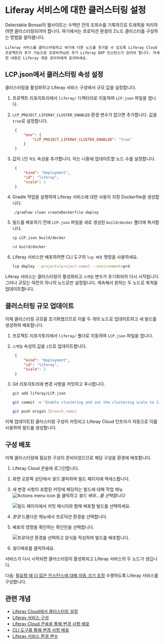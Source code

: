 # Liferay 서비스에 대한 클러스터링 설정

Delectable Bonsai의 웹사이트는 수백만 건의 조회수를 기록하므로 트래픽을 처리하려면 클러스터링되어야 합니다. 여기에서는 프로덕션 환경의 2노드 클러스터를 구성하는 방법을 알아봅니다.

```{important}
Liferay 서비스를 클러스터링하고 여기에 다른 노드를 추가할 수 있도록 Liferay Cloud 프로젝트의 추가 기능으로 프로비저닝된 추가 Liferay DXP 인스턴스가 있어야 합니다. 자세한 내용은 Liferay 계정 관리자에게 문의하세요.
```

## LCP.json에서 클러스터링 속성 설정

클러스터링을 활성화하고 Liferay 서비스 구성에서 규모 값을 설정합니다.

1. 프로젝트 리포지토리에서 `liferay/` 디렉터리로 이동하여 `LCP.json` 파일을 엽니다.

1. `LCP_PROJECT_LIFERAY_CLUSTER_ENABLED` 환경 변수가 없으면 추가합니다. 값을 `true`로 설정합니다.

   ```json
    {
        "env": {
            "LCP_PROJECT_LIFERAY_CLUSTER_ENABLED": "true"
        }
    }
   ```

1. 값이 `1`인 `척도` 속성을 추가합니다. 이는 나중에 업데이트할 노드 수를 설정합니다.

   ```json
    {
        "kind": "Deployment",
        "id": "liferay",
        "scale": 1
    }
   ```

1. Gradle 작업을 실행하여 Liferay 서비스에 대한 사용자 지정 Dockerfile을 생성합니다.

   ```bash
   ./gradlew clean createDockerfile deploy
   ```

1. 빌드를 배포하기 전에 `LCP.json` 파일을 새로 생성된 `build/docker` 폴더에 복사합니다.

    ```bash
    cp LCP.json build/docker
    ```

    ```bash
    cd build/docker
    ```

1. Liferay 서비스만 배포하려면 CLI 도구의 `lcp 배포` 명령을 사용하세요.

    ```bash
    lcp deploy --project=[project-name] --environment=prd
    ```

Liferay 서비스는 클러스터링이 활성화되고 `스케일` 변수가 초기화되어 다시 시작됩니다. 그러나 규모는 여전히 하나의 노드로만 설정됩니다. 계속해서 원하는 두 노드로 축척을 업데이트합니다.

## 클러스터링 규모 업데이트

이제 클러스터링 규모를 초기화했으므로 이를 두 개의 노드로 업데이트하고 새 빌드를 생성하여 배포합니다.

1. 프로젝트 리포지토리에서 `liferay/` 폴더로 이동하여 `LCP.json` 파일을 엽니다.

1. `스케일` 속성의 값을 `2`으로 업데이트합니다.

   ```json
    {
        "kind": "Deployment",
        "id": "liferay",
        "scale": 2
    }
   ```

1. Git 리포지토리에 변경 사항을 커밋하고 푸시합니다.

   ```bash
   git add liferay/LCP.json
   ```

   ```bash
   git commit -m "Enable clustering and set the clustering scale to 2."
   ```

   ```bash
   git push origin [branch_name]
   ```

이제 업데이트된 클러스터링 구성이 커밋되고 Liferay Cloud 인프라가 자동으로 이를 사용하여 빌드를 생성합니다.

## 구성 배포

이제 클러스터링에 필요한 구성이 준비되었으므로 해당 구성을 환경에 배포합니다.

1. Liferay Cloud 콘솔에 로그인합니다.

1. 화면 오른쪽 상단에서 *빌드* 클릭하여 빌드 페이지에 액세스합니다.

1. 새 변경 사항이 포함된 커밋에 해당하는 빌드에 대해 작업 메뉴 ![Actions menu icon](../../images/icon-actions.png) 을 클릭하고 *빌드 배포...를 선택합니다*

   ![빌드 페이지에서 커밋 메시지와 함께 배포할 빌드를 선택하세요.](./setting-up-clustering-for-the-liferay-service/images/01.png)

1. *환경* 드롭다운 메뉴에서 프로덕션 환경을 선택합니다.

1. 배포의 영향을 확인하는 확인란을 선택합니다.

   ![프로덕션 환경을 선택하고 양식을 작성하여 빌드를 배포합니다.](./setting-up-clustering-for-the-liferay-service/images/02.png)

1. *빌드*배포를 클릭하세요.

서비스가 다시 시작되면 클러스터링이 활성화되고 Liferay 서비스의 두 노드가 생깁니다.

다음: [필요할 때 더 많은 인스턴스에 대해 자동 크기 조정](./configuring-auto-scaling.md) 수행하도록 Liferay 서비스를 구성합니다.

## 관련 개념

* [Liferay Cloud에서 클러스터링 설정](https://learn.liferay.com/w/liferay-cloud/using-the-liferay-dxp-service/setting-up-clustering-in-liferay-cloud)
* [Liferay 서비스 구성](https://learn.liferay.com/w/liferay-cloud/using-the-liferay-dxp-service/configuring-the-liferay-dxp-service)
* [Liferay Cloud 콘솔을 통해 변경 사항 배포](https://learn.liferay.com/w/liferay-cloud/build-and-deploy/deploying-changes-via-the-liferay-cloud-console)
* [CLI 도구를 통해 변경 사항 배포](https://learn.liferay.com/w/liferay-cloud/build-and-deploy/deploying-changes-via-the-cli-tool)
* [Liferay 서비스 환경 변수](https://learn.liferay.com/w/liferay-cloud/using-the-liferay-dxp-service/liferay-service-environment-variables)
